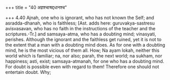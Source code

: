 +++
title = "40 अज्ञश्चाश्रद्दधानश्च"

+++
4.40 Ajnah, one who is ignorant, who has not known the Self; and
asradda-dhanah, who is faithless; \[Ast. adds here: guruvakya-sastresu
avisvasavan, who has no faith in the instructions of the teacher and the
scriptures.-Tr.\] and samsaya-atma, who has a doubting mind; vinasyati,
perishes. Although the ignorant and the faithless get ruined, yet it is
not to the extent that a man with a doubting mind does. As for one with
a doubting mind, he is the most vicious of them all. How; Na ayam lokah,
neither this world which is familiar; na, nor also; parah, the next
world; na sukham, nor happiness; asti, exist; samsaya-atmanah, for one
who has a doubting mind. For doubt is possible even with regard to them!
Therefore one should not entertain doubt. Why;
